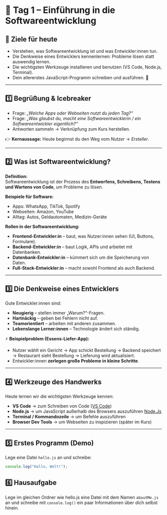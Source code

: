 # 📘 Tag 1 – Einführung in die Softwareentwicklung

## 🎯 Ziele für heute
- Verstehen, was Softwareentwicklung ist und was Entwickler:innen tun.  
- Die Denkweise eines Entwicklers kennenlernen: Probleme lösen statt auswendig lernen.  
- Die wichtigsten Werkzeuge installieren und benutzen (VS Code, Node.js, Terminal).  
- Dein allererstes JavaScript-Programm schreiben und ausführen. 🎉  

---

## 1️⃣ Begrüßung & Icebreaker
- Frage: *„Welche Apps oder Webseiten nutzt du jeden Tag?“*  
- Frage: *„Was glaubst du, macht eine Softwareentwicklerin / ein Softwareentwickler eigentlich?“*  
- Antworten sammeln → Verknüpfung zum Kurs herstellen.  

👉 **Kernaussage:** Heute beginnst du den Weg vom *Nutzer* → *Ersteller*.  

---

## 2️⃣ Was ist Softwareentwicklung?
**Definition:**  
Softwareentwicklung ist der Prozess des **Entwerfens, Schreibens, Testens und Wartens von Code**, um Probleme zu lösen.  

**Beispiele für Software:**  
- Apps: WhatsApp, TikTok, Spotify  
- Webseiten: Amazon, YouTube  
- Alltag: Autos, Geldautomaten, Medizin-Geräte  

**Rollen in der Softwareentwicklung:**  
- **Frontend-Entwickler:in** – baut, was Nutzer:innen sehen (UI, Buttons, Formulare).  
- **Backend-Entwickler:in** – baut Logik, APIs und arbeitet mit Datenbanken.  
- **Datenbank-Entwickler:in** – kümmert sich um die Speicherung von Daten.  
- **Full-Stack-Entwickler:in** – macht sowohl Frontend als auch Backend.  

---

## 3️⃣ Die Denkweise eines Entwicklers
Gute Entwickler:innen sind:  
- **Neugierig** – stellen immer „Warum?“-Fragen.  
- **Hartnäckig** – geben bei Fehlern nicht auf.  
- **Teamorientiert** – arbeiten mit anderen zusammen.  
- **Lebenslange Lerner:innen** – Technologie ändert sich ständig.  

⚡ **Beispielproblem (Essens-Liefer-App):**
- Nutzer wählt ein Gericht → App schickt Bestellung → Backend speichert → Restaurant sieht Bestellung → Lieferung wird aktualisiert.  
- Entwickler:innen **zerlegen große Probleme in kleine Schritte**.  

---

## 4️⃣ Werkzeuge des Handwerks
Heute lernen wir die wichtigsten Werkzeuge kennen:  
- **VS Code** → zum Schreiben von Code  ([VS Code](https://code.visualstudio.com/download))
- **Node.js** → um JavaScript außerhalb des Browsers auszuführen  [Node.Js](https://nodejs.org/en/download/current)
- **Terminal / Kommandozeile** → um Befehle auszuführen  
- **Browser Dev Tools** → um Webseiten zu inspizieren (später im Kurs)  

---

## 5️⃣ Erstes Programm (Demo)
Lege eine Datei `hello.js` an und schreibe:

```js
console.log("Hallo, Welt!");
```

## 6️⃣ Hausaufgabe
Lege im gleichen Ordner wie hello.js eine Datei mit dem Namen `aboutMe.js` an und schreibe mit `console.log()` ein paar Informationen über dich selbst hinein.